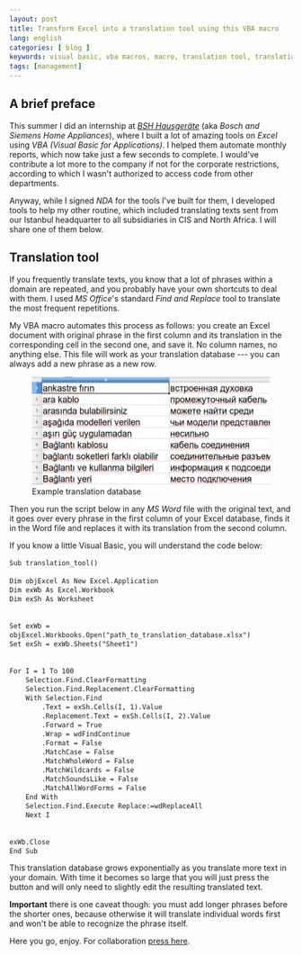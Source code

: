 ```yaml
---
layout: post
title: Transform Excel into a translation tool using this VBA macro  
lang: english
categories: [ blog ]
keywords: visual basic, vba macros, macro, translation tool, translation tool in excel
tags: [management]
---
```


## A brief preface
This summer I did an internship at [_BSH Hausgeräte_](https://en.wikipedia.org/wiki/BSH_Hausger%C3%A4te) (aka _Bosch and Siemens Home Appliances_), where I built a lot of amazing tools on _Excel_ using _VBA (Visual Basic for Applications)_. I helped them automate monthly reports, which now take just a few seconds to complete. I would've contribute a lot more to the company if not for the corporate restrictions, according to which I wasn't authorized to access code from other departments.

Anyway, while I signed _NDA_ for the tools I've built for them, I developed tools to help my other routine, which included translating texts sent from our Istanbul headquarter to all subsidiaries in CIS and North Africa. I will share one of them below.

## Translation tool

If you frequently translate texts, you know that a lot of phrases within a domain are repeated, and you probably have your own shortcuts to deal with them. I used _MS Office_'s standard _Find and Replace_ tool to translate the most frequent repetitions.

My VBA macro automates this process as follows: you create an Excel document with original phrase in the first column and its translation in the corresponding cell in the second one, and save it. No column names, no anything else. This file will work as your translation database --- you can always add a new phrase as a new row. 

<figure class="blog">
	<img class="img-fluid" src="/assets/img/bsh/translate.png">
	<figcaption>Example translation database</figcaption>
</figure>

Then you run the script below in any _MS Word_ file with the original text, and it goes over every phrase in the first column of your Excel database, finds it in the Word file and replaces it with its translation from the second column.

If you know a little Visual Basic, you will understand the code below:

```visualbasic
Sub translation_tool()

Dim objExcel As New Excel.Application
Dim exWb As Excel.Workbook
Dim exSh As Worksheet
        
   
Set exWb = objExcel.Workbooks.Open("path_to_translation_database.xlsx")
Set exSh = exWb.Sheets("Sheet1")
  

For I = 1 To 100
	Selection.Find.ClearFormatting
	Selection.Find.Replacement.ClearFormatting
	With Selection.Find
		.Text = exSh.Cells(I, 1).Value
		.Replacement.Text = exSh.Cells(I, 2).Value
		.Forward = True
		.Wrap = wdFindContinue
		.Format = False
		.MatchCase = False
		.MatchWholeWord = False
		.MatchWildcards = False
		.MatchSoundsLike = False
		.MatchAllWordForms = False
	End With
	Selection.Find.Execute Replace:=wdReplaceAll
	Next I
 

exWb.Close 
End Sub

```

This translation database grows exponentially as you translate more text in your domain. With time it becomes so large that you will just press the button and will only need to slightly edit the resulting translated text.

**Important** there is one caveat though: you must add longer phrases before the shorter ones, because otherwise it will translate individual words first and won't be able to recognize the phrase itself.

Here you go, enjoy. For collaboration [press here](/#hire).
